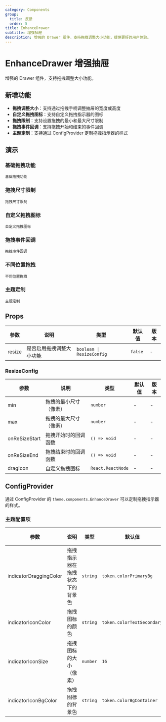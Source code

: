 ```yaml
---
category: Components
group:
  title: 反馈
  order: 5
title: EnhanceDrawer
subtitle: 增强抽屉
description: 增强的 Drawer 组件，支持拖拽调整大小功能，提供更好的用户体验。
---
```


# EnhanceDrawer 增强抽屉

增强的 Drawer 组件，支持拖拽调整大小功能。

## 新增功能

- **拖拽调整大小**：支持通过拖拽手柄调整抽屉的宽度或高度
- **自定义拖拽图标**：支持自定义拖拽指示器的图标
- **拖拽限制**：支持设置拖拽的最小和最大尺寸限制
- **拖拽事件回调**：支持拖拽开始和结束的事件回调
- **主题定制**：支持通过 ConfigProvider 定制拖拽指示器的样式

## 演示

### 基础拖拽功能

<code src="./demo/basic.tsx">基础拖拽功能</code>

### 拖拽尺寸限制

<code src="./demo/with-limits.tsx">拖拽尺寸限制</code>

### 自定义拖拽图标

<code src="./demo/custom-icon.tsx">自定义拖拽图标</code>

### 拖拽事件回调

<code src="./demo/with-events.tsx">拖拽事件回调</code>

### 不同位置拖拽

<code src="./demo/different-placements.tsx">不同位置拖拽</code>

### 主题定制

<code src="./demo/theme-customization.tsx">主题定制</code>

## Props

| 参数   | 说明                     | 类型                      | 默认值  | 版本 |
| ------ | ------------------------ | ------------------------- | ------- | ---- |
| resize | 是否启用拖拽调整大小功能 | `boolean \| ResizeConfig` | `false` | -    |

### ResizeConfig

| 参数          | 说明                   | 类型              | 默认值 | 版本 |
| ------------- | ---------------------- | ----------------- | ------ | ---- |
| min           | 拖拽的最小尺寸（像素） | `number`          | -      | -    |
| max           | 拖拽的最大尺寸（像素） | `number`          | -      | -    |
| onReSizeStart | 拖拽开始时的回调函数   | `() => void`      | -      | -    |
| onReSizeEnd   | 拖拽结束时的回调函数   | `() => void`      | -      | -    |
| dragIcon      | 自定义拖拽图标         | `React.ReactNode` | -      | -    |

## ConfigProvider

通过 ConfigProvider 的 `theme.components.EnhanceDrawer` 可以定制拖拽指示器的样式。

### 主题配置项

| 参数                   | 说明                           | 类型     | 默认值                     | 版本 |
| ---------------------- | ------------------------------ | -------- | -------------------------- | ---- |
| indicatorDraggingColor | 拖拽指示器在拖拽状态下的背景色 | `string` | `token.colorPrimaryBg`     | -    |
| indicatorIconColor     | 拖拽图标的颜色                 | `string` | `token.colorTextSecondary` | -    |
| indicatorIconSize      | 拖拽图标的大小（像素）         | `number` | `16`                       | -    |
| indicatorIconBgColor   | 拖拽图标的背景色               | `string` | `token.colorBgContainer`   | -    |
